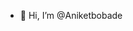 - 👋 Hi, I’m @Aniketbobade


<!---
Aniketbobade/Aniketbobade is a ✨ special ✨ repository because its `README.md` (this file) appears on your GitHub profile.
You can click the Preview link to take a look at your changes.
--->
